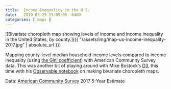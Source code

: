 ```yaml
---
title:  Income Inequality in the U.S.
date:   2019-03-25 13:05:05 -0400
categories: [ maps ]
---
```


![Bivariate choropleth map showing levels of income and income inequality in the United States, by county.]({{ "/assets/img/map-us-income-inequality-2017.jpg" | absolute\_url }})

Mapping county-level median household income levels compared to income inequality (using [the Gini coefficient][1]) with American Community Survey data. This was another bit of playing around with Mike Bostock’s [D3][2], this time with his [Observable notebook][3] on making bivariate choropleth maps.

Data: [American Community Survey][4] 2017 5-Year Estimate

[1]: https://en.wikipedia.org/wiki/Gini_coefficient
[2]: https://d3js.org/
[3]: https://observablehq.com/@d3/bivariate-choropleth
[4]:	https://www.census.gov/acs/www/